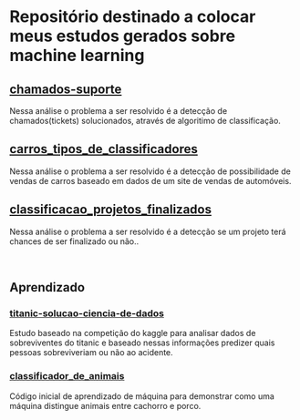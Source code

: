 # Repositório destinado a colocar meus estudos gerados sobre machine learning

## [chamados-suporte](https://github.com/fervassoler/estudos-machine-learning/blob/main/chamados-suporte/encontrar_chamados-solucionados.ipynb)
Nessa análise o problema a ser resolvido é a detecção de chamados(tickets) solucionados, através de algoritimo de classificação.

## [carros_tipos_de_classificadores](https://github.com/fervassoler/estudos-machine-learning/blob/main/carros_tipos_de_classificadores.ipynb)
Nessa análise o problema a ser resolvido é a detecção de possibilidade de vendas de carros baseado em dados de um site de vendas de automóveis.

## [classificacao_projetos_finalizados](https://github.com/fervassoler/estudos-machine-learning/blob/main/classificacao_projetos_finalizados.ipynb)
Nessa análise o problema a ser resolvido é a detecção se um projeto terá chances de ser finalizado ou não..

<br>

## Aprendizado
### [titanic-solucao-ciencia-de-dados](https://github.com/fervassoler/estudos-machine-learning/blob/main/titanic-solucao-ciencia-de-dados.ipynb)
Estudo baseado na competição do kaggle para analisar dados de sobreviventes do titanic e baseado nessas informações predizer quais pessoas sobreviveriam ou não ao acidente.

### [classificador_de_animais](https://github.com/fervassoler/estudos-machine-learning/blob/main/classificador_de_animais.ipynb)
Código inicial de aprendizado de máquina para demonstrar como uma máquina distingue animais entre cachorro e porco.
